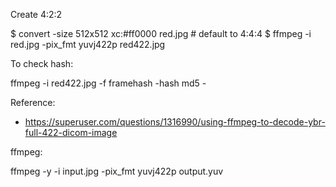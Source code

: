 Create 4:2:2

$ convert -size 512x512 xc:#ff0000 red.jpg # default to 4:4:4
$ ffmpeg -i red.jpg -pix_fmt  yuvj422p red422.jpg

To check hash:

ffmpeg -i red422.jpg -f framehash -hash md5 -

Reference:

* https://superuser.com/questions/1316990/using-ffmpeg-to-decode-ybr-full-422-dicom-image

ffmpeg:

ffmpeg -y -i input.jpg -pix_fmt yuvj422p output.yuv
